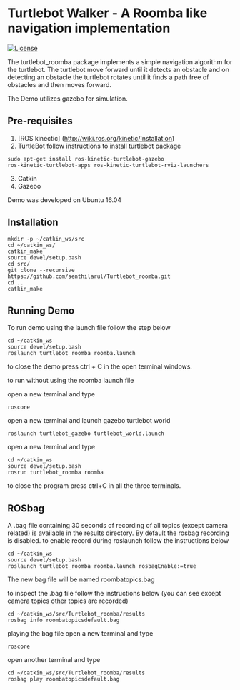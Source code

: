 # Turtlebot Walker - A Roomba like navigation implementation
[![License](https://img.shields.io/badge/License-BSD%203--Clause-blue.svg)](https://opensource.org/licenses/BSD-3-Clause)

The turtlebot_roomba package implements a simple navigation algorithm for the
turtlebot. The turtlebot move forward until it detects an obstacle and on
detecting an obstacle the turtlebot rotates until it finds a path free of obstacles 
and then moves forward.

The Demo utilizes gazebo for simulation.

## Pre-requisites
1) [ROS kinectic] (http://wiki.ros.org/kinetic/Installation)
2) TurtleBot 
follow instructions to install turtlebot package
```
sudo apt-get install ros-kinetic-turtlebot-gazebo 
ros-kinetic-turtlebot-apps ros-kinetic-turtlebot-rviz-launchers
```
3) Catkin
4) Gazebo 

Demo was developed on Ubuntu 16.04

## Installation
```
mkdir -p ~/catkin_ws/src
cd ~/catkin_ws/
catkin_make
source devel/setup.bash
cd src/
git clone --recursive https://github.com/senthilarul/Turtlebot_roomba.git
cd ..
catkin_make
```

## Running Demo
To run demo using the launch file follow the step below
```
cd ~/catkin_ws
source devel/setup.bash
roslaunch turtlebot_roomba roomba.launch
```

to close the demo press ctrl + C in the open terminal windows.

to run without using the roomba launch file

open a new terminal and type
```
roscore
```
open a new terminal and launch gazebo turtlebot world 
```
roslaunch turtlebot_gazebo turtlebot_world.launch
```
open a new terminal and type
```
cd ~/catkin_ws
source devel/setup.bash
rosrun turtlebot_roomba roomba
```
to close the program press ctrl+C in all the three terminals.

## ROSbag

A .bag file containing 30 seconds of recording of all topics (except camera related) is available in the results directory.
By default the rosbag recording is disabled.
to enable record during roslaunch follow the instructions below
```
cd ~/catkin_ws
source devel/setup.bash
roslaunch turtlebot_roomba roomba.launch rosbagEnable:=true
```
The new bag file will be named roombatopics.bag

to inspect the .bag file follow the instructions below (you can see except camera topics 
other topics are recorded)
```
cd ~/catkin_ws/src/Turtlebot_roomba/results
rosbag info roombatopicsdefault.bag
```

playing the bag file
open a new terminal and type
```
roscore
```
open another terminal and type
```
cd ~/catkin_ws/src/Turtlebot_roomba/results
rosbag play roombatopicsdefault.bag
```

